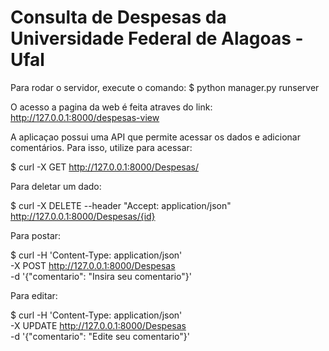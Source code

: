 # Consulta de Despesas da Universidade Federal de Alagoas - Ufal

Para rodar o servidor, execute o comando: 
$ python manager.py runserver

O acesso a pagina da web é feita atraves do link: http://127.0.0.1:8000/despesas-view

A aplicaçao possui uma API que permite acessar os dados e adicionar comentários.
Para isso, utilize para acessar: 

$ curl -X GET http://127.0.0.1:8000/Despesas/ 

Para deletar um dado: 

$ curl -X DELETE --header "Accept: application/json" http://127.0.0.1:8000/Despesas/{id}

Para postar:

$ curl -H 'Content-Type: application/json' \
-X POST http://127.0.0.1:8000/Despesas \
-d '{"comentario": "Insira seu comentario"}'

Para editar:

$ curl -H 'Content-Type: application/json' \
-X UPDATE http://127.0.0.1:8000/Despesas \
-d '{"comentario": "Edite seu comentario"}'


